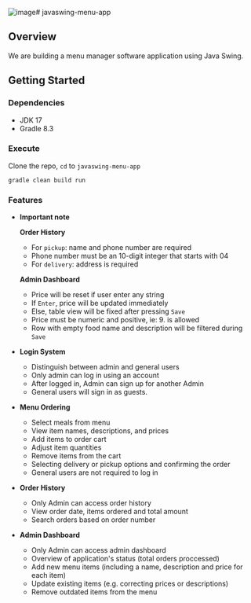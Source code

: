![image](https://github.com/immasei/javaswing-menu-app/assets/101374410/e7995084-2cf4-4df2-8c30-48ff44badd46)# javaswing-menu-app

## Overview

We are building a menu manager software application using Java Swing.

## Getting Started

### Dependencies

* JDK 17
* Gradle 8.3

### Execute
Clone the repo, `cd` to `javaswing-menu-app` 
```
gradle clean build run
```

### Features

* **Important note**
  
  **Order History**
  
  * For `pickup`: name and phone number are required
  * Phone number must be an 10-digit integer that starts with 04
  * For `delivery`: address is required
 
  **Admin Dashboard**
  
  * Price will be reset if user enter any string
  * If `Enter`, price will be updated immediately
  * Else, table view will be fixed after pressing `Save`
  * Price must be numeric and positive, ie: 9. is allowed
  * Row with empty food name and description will be filtered during `Save`

* **Login System**

  * Distinguish between admin and general users
  * Only admin can log in using an account
  * After logged in, Admin can sign up for another Admin
  * General users will sign in as guests.

* **Menu Ordering**

  * Select meals from menu
  * View item names, descriptions, and prices
  * Add items to order cart
  * Adjust item quantities
  * Remove items from the cart
  * Selecting delivery or pickup options and confirming the order
  * General users are not required to log in

* **Order History**

  * Only Admin can access order history
  * View order date, items ordered and total amount
  * Search orders based on order number

* **Admin Dashboard**

  * Only Admin can access admin dashboard
  * Overview of application's status (total orders proccessed)
  * Add new menu items (including a name, description and price for each item)
  * Update existing items (e.g. correcting prices or descriptions)
  * Remove outdated items from the menu


